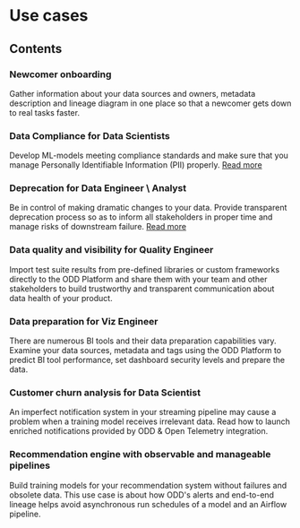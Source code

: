 # Use cases
## Contents
### Newcomer onboarding 
Gather information about your data sources and owners, metadata description and lineage diagram in one place so that a newcomer gets down to real tasks faster. 
### Data Compliance for Data Scientists
Develop ML-models meeting compliance standards and make sure that you manage Personally Identifiable Information (PII) properly. [Read more](dc_data_compliance.md)
### Deprecation for Data Engineer \ Analyst 
Be in control of making dramatic changes to your data. Provide transparent deprecation process so as to inform all stakeholders in proper time and manage risks of downstream failure. [Read more](de_deprecation.md)
### Data quality and visibility for Quality Engineer 
Import test suite results from pre-defined libraries or custom frameworks directly to the ODD Platform and share them with your team and other stakeholders to build trustworthy and transparent communication about data health of your product. 
### Data preparation for Viz Engineer
There are numerous BI tools and their data preparation capabilities vary. Examine your data sources, metadata and tags using the ODD Platform to predict BI tool performance, set dashboard security levels and prepare the data.
### Customer churn analysis for Data Scientist
An imperfect notification system in your streaming pipeline may cause a problem when a training model receives irrelevant data. Read how to launch enriched notifications provided by ODD & Open Telemetry integration.  
### Recommendation engine with observable and manageable pipelines
Build training models for your recommendation system without failures and obsolete data. This use case is about how ODD's alerts and end-to-end lineage helps avoid asynchronous run schedules of a model and an Airflow pipeline. 